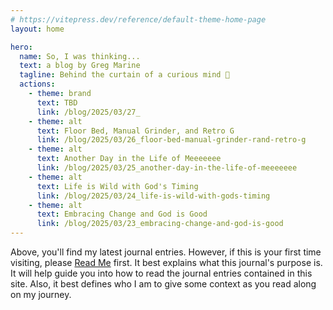 ```yaml
---
# https://vitepress.dev/reference/default-theme-home-page
layout: home

hero:
  name: So, I was thinking...
  text: a blog by Greg Marine
  tagline: Behind the curtain of a curious mind 🤔
  actions:
    - theme: brand
      text: TBD
      link: /blog/2025/03/27_
    - theme: alt
      text: Floor Bed, Manual Grinder, and Retro G
      link: /blog/2025/03/26_floor-bed-manual-grinder-rand-retro-g
    - theme: alt
      text: Another Day in the Life of Meeeeeee
      link: /blog/2025/03/25_another-day-in-the-life-of-meeeeeee
    - theme: alt
      text: Life is Wild with God's Timing
      link: /blog/2025/03/24_life-is-wild-with-gods-timing
    - theme: alt
      text: Embracing Change and God is Good
      link: /blog/2025/03/23_embracing-change-and-god-is-good
---
```


Above, you'll find my latest journal entries. However, if this is your first time visiting, please [Read Me](read-me) first. It best explains what this journal's purpose is. It will help guide you into how to read the journal entries contained in this site. Also, it best defines who I am to give some context as you read along on my journey.